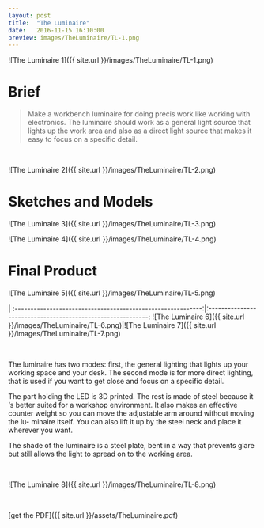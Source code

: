 ```yaml
---
layout: post
title:  "The Luminaire"
date:   2016-11-15 16:10:00
preview: images/TheLuminaire/TL-1.png
---
```

![The Luminaire 1]({{ site.url }}/images/TheLuminaire/TL-1.png)

# Brief
> Make a workbench luminaire for doing precis work like working with electronics.
> The luminaire should work as a general light source that lights up the work area and also as a direct light source that makes it easy to focus on a specific detail.

<br>

![The Luminaire 2]({{ site.url }}/images/TheLuminaire/TL-2.png)

# Sketches and Models

![The Luminaire 3]({{ site.url }}/images/TheLuminaire/TL-3.png)

![The Luminaire 4]({{ site.url }}/images/TheLuminaire/TL-4.png)

# Final Product

![The Luminaire 5]({{ site.url }}/images/TheLuminaire/TL-5.png)

|
:-----------------------------------------------------------:|:-----------------------------------------------------------:
![The Luminaire 6]({{ site.url }}/images/TheLuminaire/TL-6.png)|![The Luminaire 7]({{ site.url }}/images/TheLuminaire/TL-7.png)

<br>

The luminaire has two modes: first, the general lighting that lights up your working space and
your desk. The second mode is for more direct
lighting, that is used if you want to get close
and focus on a specific detail.

The part holding the LED is 3D printed. The
rest is made of steel because it ‘s better suited
for a workshop environment. It also makes an
effective counter weight so you can move the
adjustable arm around without moving the lu-
minaire itself. You can also lift it up by the steel
neck and place it wherever you want.

The shade of the luminaire is a steel plate,
bent in a way that prevents glare but still
allows the light to spread on to the working
area.

<br>

![The Luminaire 8]({{ site.url }}/images/TheLuminaire/TL-8.png)

<br>

[get the PDF]({{ site.url }}/assets/TheLuminaire.pdf)
